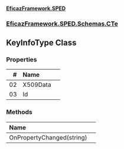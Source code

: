 #### [EficazFramework.SPED](EficazFrameworkSPED.md 'EficazFramework SPED')
### [EficazFramework.SPED.Schemas.CTe](EficazFramework.SPED.Schemas.CTe.md 'EficazFramework.SPED.Schemas.CTe')

## KeyInfoType Class
### Properties

| # | Name | |
| ---: | :--- | :--- |
| 02 | X509Data |  |
| 03 | Id |  |
### Methods

| Name | |
| :--- | :--- |
| OnPropertyChanged(string) |  |
